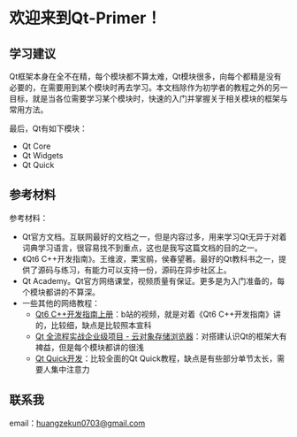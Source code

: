 #  欢迎来到Qt-Primer！

## 学习建议

Qt框架本身在全不在精，每个模块都不算太难，Qt模块很多，向每个都精是没有必要的，在需要用到某个模块时再去学习。本文档除作为初学者的教程之外的另一目标，就是当各位需要学习某个模块时，快速的入门并掌握关于相关模块的框架与常用方法。

最后，Qt有如下模块：

- Qt Core
- Qt Widgets
- Qt Quick

## 参考材料

参考材料：

- Qt官方文档。互联网最好的文档之一，但是内容过多，用来学习Qt无异于对着词典学习语言，很容易找不到重点，这也是我写这篇文档的目的之一。
- 《Qt6 C++开发指南》。王维波，栗宝鹃，侯春望著。最好的Qt教科书之一，提供了源码与练习，有能力可以支持一份，源码在异步社区上。
- Qt Academy。Qt官方网络课堂，视频质量有保证。更多是为入门准备的，每个模块都讲的不算深。
- 一些其他的网络教程：
  - [Qt6 C++开发指南上册](https://www.bilibili.com/video/BV1km4y1k7CW?spm_id_from=333.788.videopod.episodes&vd_source=264f7cecba011335c6b31e96a3e557aa&p=45)：b站的视频，就是对着《Qt6 C++开发指南》讲的，比较细，缺点是比较照本宣科
  - [Qt 全流程实战企业级项目 - 云对象存储浏览器](https://coding.imooc.com/class/688.html)：对搭建认识Qt的框架大有裨益，但是每个模块都讲的很浅
  - [Qt Quick开发](https://edu.51cto.com/course/37459.html)：比较全面的Qt Quick教程，缺点是有些部分单节太长，需要人集中注意力

## 联系我

email：huangzekun0703@gmail.com

